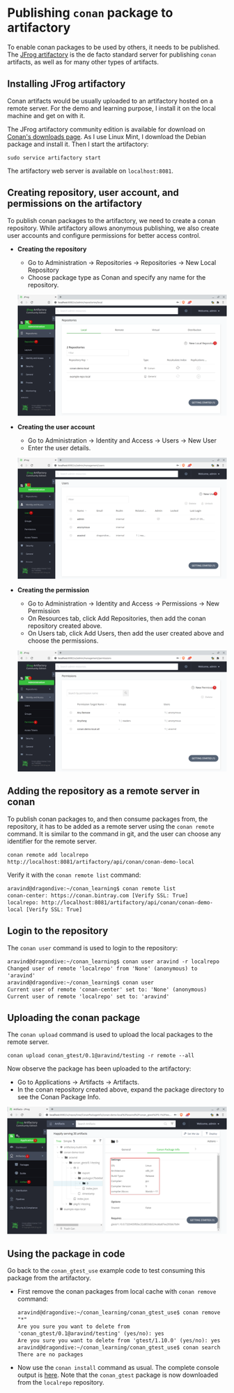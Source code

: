 Publishing `conan` package to artifactory
=========================================

To enable conan packages to be used by others, it needs to be published. The [JFrog artifactory](https://jfrog.com/artifactory/) is the de facto standard server for publishing `conan` artifacts, as well as for many other types of artifacts.

Installing JFrog artifactory
----------------------------

Conan artifacts would be usually uploaded to an artifactory hosted on a remote server. For the demo and learning purpose, I install it on the local machine and get on with it.

The JFrog artifactory community edition is available for download on [Conan's downloads page](https://conan.io/downloads.html). As I use Linux Mint, I download the Debian package and install it. Then I start the artifactory:

    sudo service artifactory start

The artifactory web server is available on `localhost:8081`.

Creating repository, user account, and permissions on the artifactory
------------------------------------------------------------------------

To publish conan packages to the artifactory, we need to create a conan repository. While artifactory allows anonymous publishing, we also create user accounts and configure permissions for better access control.

* **Creating the repository**
  * Go to Administration &#8594; Repositories &#8594; Repositories &#8594; New Local Repository
  * Choose package type as Conan and specify any name for the repository.

  ![create-new-repository](../images/create-new-repository.png)

* **Creating the user account**
  * Go to Administration &#8594; Identity and Access &#8594; Users &#8594; New User
  * Enter the user details.

  ![create-new-user](../images/create-new-user.png)

* **Creating the permission**
  * Go to Administration &#8594; Identity and Access &#8594; Permissions &#8594; New Permission
  * On Resources tab, click Add Repositories, then add the conan repository created above.
  * On Users tab, click Add Users, then add the user created above and choose the permissions.

  ![create-new-permission](../images/create-new-permission.png)

Adding the repository as a remote server in conan
------------------------------------------

To publish conan packages to, and then consume packages from, the repository, it has to be added as a remote server using the `conan remote` command. It is similar to the command in git, and the user can choose any identifier for the remote server.

    conan remote add localrepo http://localhost:8081/artifactory/api/conan/conan-demo-local

Verify it with the `conan remote list` command:

    aravind@dragondive:~/conan_learning$ conan remote list
    conan-center: https://conan.bintray.com [Verify SSL: True]
    localrepo: http://localhost:8081/artifactory/api/conan/conan-demo-local [Verify SSL: True]


Login to the repository
-----------------------

The `conan user` command is used to login to the repository:

    aravind@dragondive:~/conan_learning$ conan user aravind -r localrepo 
    Changed user of remote 'localrepo' from 'None' (anonymous) to 'aravind'
    aravind@dragondive:~/conan_learning$ conan user
    Current user of remote 'conan-center' set to: 'None' (anonymous)
    Current user of remote 'localrepo' set to: 'aravind'


Uploading the conan package
---------------------------

The `conan upload` command is used to upload the local packages to the remote server.

    conan upload conan_gtest/0.1@aravind/testing -r remote --all

Now observe the package has been uploaded to the artifactory:
* Go to Applications &#8594; Artifacts &#8594; Artifacts.
* In the conan repository created above, expand the package directory to see the Conan Package Info.

![conan-package-info](../images/conan-package-info.png)

Using the package in code
-------------------------

Go back to the `conan_gtest_use` example code to test consuming this package from the artifactory.

* First remove the conan packages from local cache with `conan remove` command:

      aravind@dragondive:~/conan_learning/conan_gtest_use$ conan remove "*"
      Are you sure you want to delete from 'conan_gtest/0.1@aravind/testing' (yes/no): yes
      Are you sure you want to delete from 'gtest/1.10.0' (yes/no): yes
      aravind@dragondive:~/conan_learning/conan_gtest_use$ conan search
      There are no packages

* Now use the `conan install` command as usual. The complete console output is [here](../logs/conan-install-console-output.txt). Note that the `conan_gtest` package is now downloaded from the `localrepo` repository.

